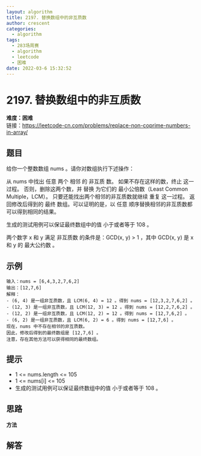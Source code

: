 ```yaml
---
layout: algorithm
title: 2197. 替换数组中的非互质数
author: crescent
categories:
  - algorithm
tags:
  - 283场周赛
  - algorithm
  - leetcode
  - 困难
date: 2022-03-6 15:32:52
---
```

# 2197. 替换数组中的非互质数
**难度：困难**  
链接：https://leetcode-cn.com/problems/replace-non-coprime-numbers-in-array/
## 题目
给你一个整数数组 nums 。请你对数组执行下述操作：

从 nums 中找出 任意 两个 相邻 的 非互质 数。
如果不存在这样的数，终止 这一过程。
否则，删除这两个数，并 替换 为它们的 最小公倍数（Least Common Multiple，LCM）。
只要还能找出两个相邻的非互质数就继续 重复 这一过程。
返回修改后得到的 最终 数组。可以证明的是，以 任意 顺序替换相邻的非互质数都可以得到相同的结果。

生成的测试用例可以保证最终数组中的值 小于或者等于 108 。

两个数字 x 和 y 满足 非互质数 的条件是：GCD(x, y) > 1 ，其中 GCD(x, y) 是 x 和 y 的 最大公约数 。

## 示例
```
输入：nums = [6,4,3,2,7,6,2]
输出：[12,7,6]
解释：
- (6, 4) 是一组非互质数，且 LCM(6, 4) = 12 。得到 nums = [12,3,2,7,6,2] 。
- (12, 3) 是一组非互质数，且 LCM(12, 3) = 12 。得到 nums = [12,2,7,6,2] 。
- (12, 2) 是一组非互质数，且 LCM(12, 2) = 12 。得到 nums = [12,7,6,2] 。
- (6, 2) 是一组非互质数，且 LCM(6, 2) = 6 。得到 nums = [12,7,6] 。
现在，nums 中不存在相邻的非互质数。
因此，修改后得到的最终数组是 [12,7,6] 。
注意，存在其他方法可以获得相同的最终数组。
```

## 提示
+ 1 <= nums.length <= 105
+ 1 <= nums[i] <= 105
+ 生成的测试用例可以保证最终数组中的值 小于或者等于 108 。

## 思路
**方法**  


## 解答
``` python

```